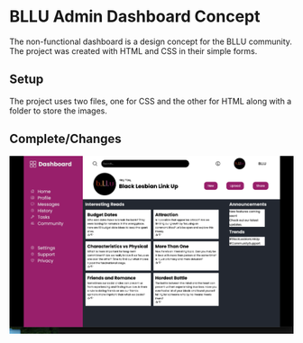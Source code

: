 # BLLU Admin Dashboard Concept
The non-functional dashboard is a design concept for the BLLU community. The project was created with HTML and CSS in their simple forms.

## Setup
The project uses two files, one for CSS and the other for HTML along with a folder to store the images. 

## Complete/Changes
![First Mockup](images/first_dash.png)